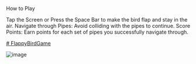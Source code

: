 How to Play

Tap the Screen or Press the Space Bar to make the bird flap and stay in the air.
Navigate through Pipes: Avoid colliding with the pipes to continue.
Score Points: Earn points for each set of pipes you successfully navigate through.

[# FlappyBirdGame](https://prab0779.github.io/FlappyBirdGame/)

![image](https://github.com/prab0779/FlappyBirdGame/assets/101067217/5d716554-4c1e-4601-b472-19a7231e4195)

